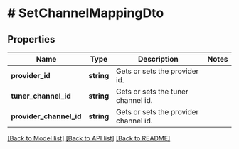 # # SetChannelMappingDto

## Properties

Name | Type | Description | Notes
------------ | ------------- | ------------- | -------------
**provider_id** | **string** | Gets or sets the provider id. |
**tuner_channel_id** | **string** | Gets or sets the tuner channel id. |
**provider_channel_id** | **string** | Gets or sets the provider channel id. |

[[Back to Model list]](../../README.md#models) [[Back to API list]](../../README.md#endpoints) [[Back to README]](../../README.md)
